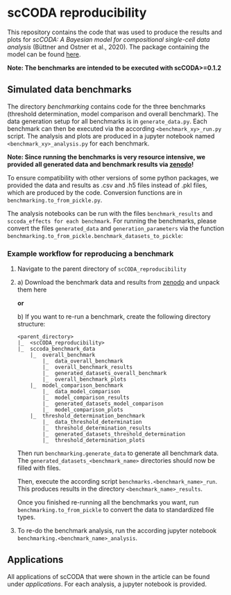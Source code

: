 # scCODA reproducibility

This repository contains the code that was used to produce the results and plots for *scCODA: A Bayesian model for compositional single-cell data analysis* (Büttner and Ostner et al., 2020). The package containing the model can be found [here](https://github.com/theislab/scCODA).

**Note: The benchmarks are intended to be executed with scCODA>=0.1.2**

## Simulated data benchmarks

The directory *benchmarking* contains code for the three benchmarks (threshold determination, model comparison and overall benchmark). The data generation setup for all benchmarks is in `generate_data.py`.
Each benchmark can then be executed via the according `<benchmark_xy>_run.py` script. The analysis and plots are produced in a jupyter notebook named `<benchmark_xy>_analysis.py` for each benchmark.

**Note: Since running the benchmarks is very resource intensive, we provided all generated data and benchmark results via [zenodo](https://doi.org/10.5281/zenodo.4305907)!**

To ensure compatibility with other versions of some python packages, we provided the data and results as .csv and .h5 files instead of .pkl files, which are produced by the code. Conversion functions are in `benchmarking.to_from_pickle.py`. 

The analysis notebooks can be run with the files `benchmark_results` and `sccoda_effects for each benchmark`. For running the benchmarks, please convert the files `generated_data` and `generation_parameters` via the function `benchmarking.to_from_pickle.benchmark_datasets_to_pickle`:

### Example workflow for reproducing a benchmark

1. Navigate to the parent directory of `scCODA_reproducibility`

2.  a) Download the benchmark data and results from [zenodo](https://doi.org/10.5281/zenodo.4305907)
 and unpack them here

    **or**
    
    b) If you want to re-run a benchmark, create the following directory structure:
    
    ```
    <parent_directory>
    |_  <scCODA_reproducibility>
    |_  sccoda_benchmark_data
        |_  overall_benchmark
            |_  data_overall_benchmark
            |_  overall_benchmark_results
            |_  generated_datasets_overall_benchmark
            |_  overall_benchmark_plots
        |_  model_comparison_benchmark
            |_  data_model_comparison
            |_  model_comparison_results
            |_  generated_datasets_model_comparison
            |_  model_comparison_plots
        |_  threshold_determination_benchmark
            |_  data_threshold_determination
            |_  threshold_determination_results
            |_  generated_datasets_threshold_determination
            |_  threshold_determination_plots
    ```
    
    Then run `benchmarking.generate_data` to generate all benchmark data. 
    The `generated_datasets_<benchmark_name>` directories should now be filled with files.
    
    Then, execute the according script `benchmarks.<benchmark_name>_run`.
    This produces results in the directory `<benchmark_name>_results`.

    Once you finished re-running all the benchmarks you want, run `benchmarking.to_from_pickle` to convert the data to standardized file types.
    
3. To re-do the benchmark analysis, run the according jupyter notebook `benchmarking.<benchmark_name>_analysis`.


## Applications

All applications of scCODA that were shown in the article can be found under *applications*. For each analysis, a jupyter notebook is provided.
